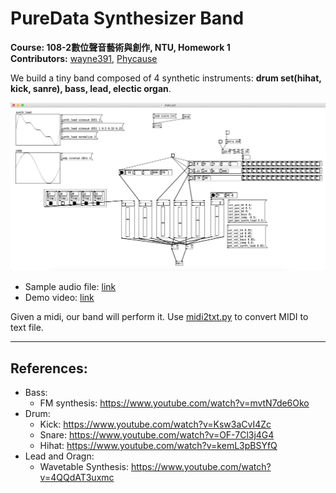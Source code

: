 # PureData Synthesizer Band


**Course: 108-2數位聲音藝術與創作, NTU, Homework 1**  
**Contributors:** [wayne391](https://github.com/wayne391), [Phycause](https://github.com/phycause)

We build a tiny band composed of 4 synthetic instruments: **drum set(hihat, kick, sanre), bass, lead, electic organ**.

![](data/screen_shot.png)
* Sample audio file: [link](data/demo.wav)
* Demo video: [link](data/demo.mov)


Given a midi, our band will perform it. Use [midi2txt.py](midi2txt.py) to convert MIDI to text file. 

---

## References:
* Bass:
    * FM synthesis: https://www.youtube.com/watch?v=mvtN7de6Oko
* Drum:
    * Kick: https://www.youtube.com/watch?v=Ksw3aCvI4Zc
    * Snare: https://www.youtube.com/watch?v=OF-7Cl3j4G4
    * Hihat: https://www.youtube.com/watch?v=kemL3pBSYfQ
* Lead and Oragn:
    * Wavetable Synthesis: https://www.youtube.com/watch?v=4QQdAT3uxmc

